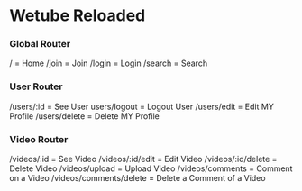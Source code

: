 # Wetube Reloaded

### Global Router

/ = Home
/join = Join
/login = Login
/search = Search

### User Router

/users/:id = See User
users/logout = Logout User
/users/edit = Edit MY Profile
/users/delete = Delete MY Profile

### Video Router

/videos/:id = See Video
/videos/:id/edit = Edit Video
/videos/:id/delete = Delete Video
/videos/upload = Upload Video
/videos/comments = Comment on a Video
/videos/comments/delete = Delete a Comment of a Video

